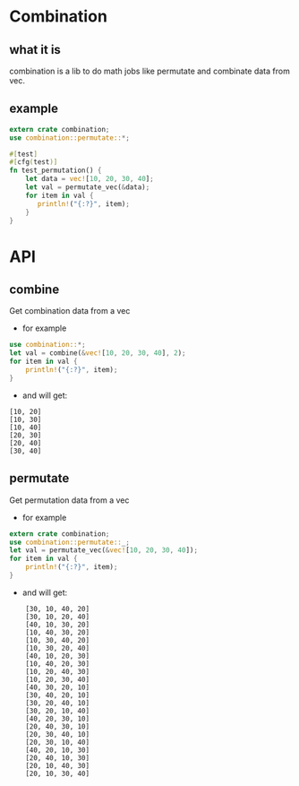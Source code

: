 # Combination

## what it is

combination is a lib to do math jobs like permutate and combinate data from vec.

## example

```rust
extern crate combination;
use combination::permutate::*;

#[test]
#[cfg(test)]
fn test_permutation() {
    let data = vec![10, 20, 30, 40];
    let val = permutate_vec(&data);
    for item in val {
       println!("{:?}", item);
    }
}
```

# API

## combine

Get combination data from a vec

- for example

```rust
use combination::*;
let val = combine(&vec![10, 20, 30, 40], 2);
for item in val {
    println!("{:?}", item);
}
```

- and will get:

```
[10, 20]
[10, 30]
[10, 40]
[20, 30]
[20, 40]
[30, 40]
```

## permutate

Get permutation data from a vec

- for example

```rust
extern crate combination;
use combination::permutate::_;
let val = permutate_vec(&vec![10, 20, 30, 40]);
for item in val {
    println!("{:?}", item);
}
```

- and will get:

```
    [30, 10, 40, 20]
    [30, 10, 20, 40]
    [40, 10, 30, 20]
    [10, 40, 30, 20]
    [10, 30, 40, 20]
    [10, 30, 20, 40]
    [40, 10, 20, 30]
    [10, 40, 20, 30]
    [10, 20, 40, 30]
    [10, 20, 30, 40]
    [40, 30, 20, 10]
    [30, 40, 20, 10]
    [30, 20, 40, 10]
    [30, 20, 10, 40]
    [40, 20, 30, 10]
    [20, 40, 30, 10]
    [20, 30, 40, 10]
    [20, 30, 10, 40]
    [40, 20, 10, 30]
    [20, 40, 10, 30]
    [20, 10, 40, 30]
    [20, 10, 30, 40]
```
